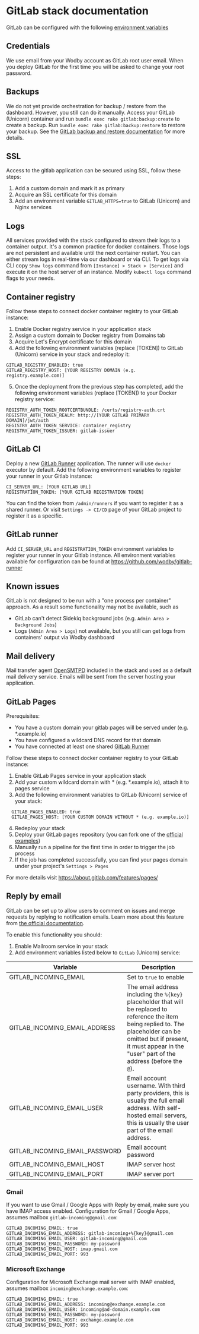 # GitLab stack documentation

GitLab can be configured with the following [environment variables](https://github.com/wodby/gitlab#environment-variables)

## Credentials

We use email from your Wodby account as GitLab root user email. When you deploy GitLab for the first time you will be asked to change your root password.

## Backups

We do not yet provide orchestration for backup / restore from the dashboard. However, you still can do it manually. Access your GitLab (Unicorn) container and run `bundle exec rake gitlab:backup:create` to create a backup. Run `bundle exec rake gitlab:backup:restore` to restore your backup. See the [GitLab backup and restore documentation](https://docs.gitlab.com/ce/raketasks/backup_restore.html#restore-for-installation-from-source) for more details.

## SSL

Access to the gitlab application can be secured using SSL, follow these steps:

1. Add a custom domain and mark it as primary
2. Acquire an SSL certificate for this domain
3. Add an environment variable `GITLAB_HTTPS=true` to GitLab (Unicorn) and Nginx services

## Logs

All services provided with the stack configured to stream their logs to a container output. It's a common practice for docker containers. Those logs are not persistent and available until the next container restart. You can either stream logs in real-time via our dashboard or via CLI. To get logs via CLI copy `Show logs` command from `[Instance] > Stack > [Service]` and execute it on the host server of an instance. Modify `kubectl logs` command flags to your needs.

## Container registry

Follow these steps to connect docker container registry to your GitLab instance:

1. Enable Docker registry service in your application stack
2. Assign a custom domain to Docker registry from Domains tab
3. Acquire Let's Encrypt certificate for this domain
4. Add the following environment variables (replace [TOKEN]) to GitLab (Unicorn) service in your stack and redeploy it:
  ```
  GITLAB_REGISTRY_ENABLED: true
  GITLAB_REGISTRY_HOST: [YOUR REGISTRY DOMAIN (e.g. registry.example.com)]
  ```
5. Once the deployment from the previous step has completed, add the following environment variables (replace [TOKEN]) to your Docker registry service:
  ```
  REGISTRY_AUTH_TOKEN_ROOTCERTBUNDLE: /certs/registry-auth.crt
  REGISTRY_AUTH_TOKEN_REALM: http://[YOUR GITLAB PRIMARY DOMAIN]/jwt/auth
  REGISTRY_AUTH_TOKEN_SERVICE: container_registry
  REGISTRY_AUTH_TOKEN_ISSUER: gitlab-issuer
  ```

## GitLab CI

Deploy a new [GitLab Runner](https://cloud.wodby.com/stackhub/e448dc7b-a570-430a-8415-12a874c67629/overview) application. The runner will use `docker` executor by default. Add the following environment variables to register your runner in your Gitlab instance:

```
CI_SERVER_URL: [YOUR GITLAB URL]
REGISTRATION_TOKEN: [YOUR GITLAB REGISTRATION TOKEN]
```

You can find the token from `/admin/runners` if you want to register it as a shared runner. Or visit `Settings -> CI/CD` page of your GitLab project to register it as a specific.


## GitLab runner

Add `CI_SERVER_URL` and `REGISTRATION_TOKEN` environment variables to register your runner in your Gitlab instance. All environment variables available for configuration can be found at https://github.com/wodby/gitlab-runner

## Known issues

GitLab is not designed to be run with a "one process per container" approach. As a result some functionality may not be available, such as

* GitLab can't detect Sidekiq background jobs (e.g. `Admin Area > Background Jobs`)
* Logs (`Admin Area > Logs`) not available, but you still can get logs from containers' output via Wodby dashboard

## Mail delivery

Mail transfer agent [OpenSMTPD](../opensmtpd/index.md) included in the stack and used as a default mail delivery service. Emails will be sent from the server hosting your application. 

## GitLab Pages

Prerequisites:

* You have a custom domain your gitlab pages will be served under (e.g. *.example.io)
* You have configured a wildcard DNS record for that domain
* You have connected at least one shared [GitLab Runner](#gitlab-runner)

Follow these steps to connect docker container registry to your GitLab instance:

1. Enable GitLab Pages service in your application stack
2. Add your custom wildcard domain with * (e.g. *.example.io), attach it to pages service
3. Add the following environment variables to GitLab (Unicorn) service of your stack:
```
  GITLAB_PAGES_ENABLED: true
  GITLAB_PAGES_HOST: [YOUR CUSTOM DOMAIN WITHOUT * (e.g. example.io)]
```
4. Redeploy your stack
5. Deploy your GitLab pages repository (you can fork one of the [official examples](https://gitlab.com/pages))
6. Manually run a pipeline for the first time in order to trigger the job process
7. If the job has completed successfully, you can find your pages domain under your project's `Settings > Pages`

For more details visit https://about.gitlab.com/features/pages/

## Reply by email

GitLab can be set up to allow users to comment on issues and merge requests by replying to notification emails. Learn more about this feature from [the official documentation](https://docs.gitlab.com/ce/administration/reply_by_email.html).

To enable this functionality you should:

1. Enable Mailroom service in your stack
2. Add environment variables listed below to `GitLab` (Unicorn) service:

| Variable                       | Description |
| ------------------------------ | ----------- |
| GITLAB_INCOMING_EMAIL          | Set to `true` to enable |
| GITLAB_INCOMING_EMAIL_ADDRESS  | The email address including the `%{key}` placeholder that will be replaced to reference the item being replied to. The placeholder can be omitted but if present, it must appear in the "user" part of the address (before the `@`). |
| GITLAB_INCOMING_EMAIL_USER     | Email account username. With third party providers, this is usually the full email address. With self-hosted email servers, this is usually the user part of the email address. |
| GITLAB_INCOMING_EMAIL_PASSWORD | Email account password |
| GITLAB_INCOMING_EMAIL_HOST     | IMAP server host |
| GITLAB_INCOMING_EMAIL_PORT     | IMAP server port |

### Gmail

If you want to use Gmail / Google Apps with Reply by email, make sure you have IMAP access enabled. Configuration for Gmail / Google Apps, assumes mailbox `gitlab-incoming@gmail.com`:

```
GITLAB_INCOMING_EMAIL: true
GITLAB_INCOMING_EMAIL_ADDRESS: gitlab-incoming+%{key}@gmail.com
GITLAB_INCOMING_EMAIL_USER: gitlab-incoming@gmail.com
GITLAB_INCOMING_EMAIL_PASSWORD: my-password
GITLAB_INCOMING_EMAIL_HOST: imap.gmail.com
GITLAB_INCOMING_EMAIL_PORT: 993
```

### Microsoft Exchange

Configuration for Microsoft Exchange mail server with IMAP enabled, assumes mailbox `incoming@exchange.example.com`:


```
GITLAB_INCOMING_EMAIL: true
GITLAB_INCOMING_EMAIL_ADDRESS: incoming@exchange.example.com
GITLAB_INCOMING_EMAIL_USER: incoming@ad-domain.example.com
GITLAB_INCOMING_EMAIL_PASSWORD: my-password
GITLAB_INCOMING_EMAIL_HOST: exchange.example.com
GITLAB_INCOMING_EMAIL_PORT: 993
```
